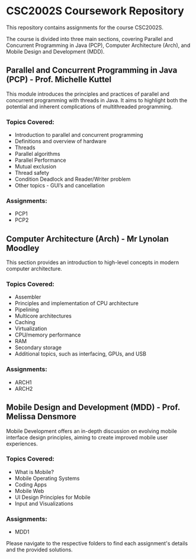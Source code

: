 # CSC2002S Coursework Repository

This repository contains assignments for the course CSC2002S.

The course is divided into three main sections, covering Parallel and Concurrent Programming in Java (PCP), Computer Architecture (Arch), and Mobile Design and Development (MDD).

## Parallel and Concurrent Programming in Java (PCP) - Prof. Michelle Kuttel

This module introduces the principles and practices of parallel and concurrent programming with threads in Java. It aims to highlight both the potential and inherent complications of multithreaded programming.

### Topics Covered:
- Introduction to parallel and concurrent programming
- Definitions and overview of hardware
- Threads
- Parallel algorithms
- Parallel Performance
- Mutual exclusion
- Thread safety
- Condition Deadlock and Reader/Writer problem
- Other topics - GUI’s and cancellation

### Assignments:
- PCP1
- PCP2

## Computer Architecture (Arch) - Mr Lynolan Moodley

This section provides an introduction to high-level concepts in modern computer architecture. 

### Topics Covered:
- Assembler
- Principles and implementation of CPU architecture
- Pipelining
- Multicore architectures
- Caching
- Virtualization
- CPU/memory performance
- RAM
- Secondary storage
- Additional topics, such as interfacing, GPUs, and USB

### Assignments:
- ARCH1
- ARCH2

## Mobile Design and Development (MDD) - Prof. Melissa Densmore

Mobile Development offers an in-depth discussion on evolving mobile interface design principles, aiming to create improved mobile user experiences.

### Topics Covered:
- What is Mobile?
- Mobile Operating Systems
- Coding Apps
- Mobile Web
- UI Design Principles for Mobile
- Input and Visualizations

### Assignments:
- MDD1

Please navigate to the respective folders to find each assignment's details and the provided solutions.


